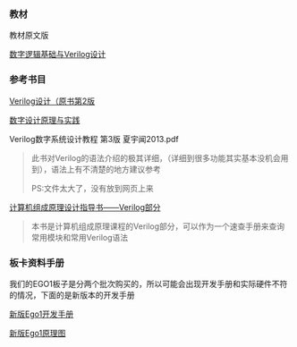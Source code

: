 ### 教材

教材原文版

[数字逻辑基础与Verilog设计](./document/Fundamentals_of_Digital_Logic_with_Verilog_Design.pdf ':ignore')

### 参考书目

[Verilog设计（原书第2版](./document/Verilog设计（原书第2版）.pdf ':ignore')

[数字设计原理与实践](./document/数字设计原理与实践.pdf ':ignore')

Verilog数字系统设计教程 第3版 夏宇闻2013.pdf

> 此书对Verilog的语法介绍的极其详细，（详细到很多功能其实基本没机会用到），语法上有不清楚的地方建议参考
>
> PS:文件太大了，没有放到网页上来

[计算机组成原理设计指导书——Verilog部分](./document/计算机组成原理设计指导书——Verilog部分.pdf ':ignore')

> 本书是计算机组成原理课程的Verilog部分，可以作为一个速查手册来查询常用模块和常用Verilog语法

### 板卡资料手册

我们的EGO1板子是分两个批次购买的，所以可能会出现开发手册和实际硬件不符的情况，下面的是新版本的开发手册

[新版Ego1开发手册](/document/Ego1_UserManual_v2.2.pdf ':ignore ')

[新版Ego1原理图](./document/Ego1SchematicDiagram.pdf  ':ignore')
